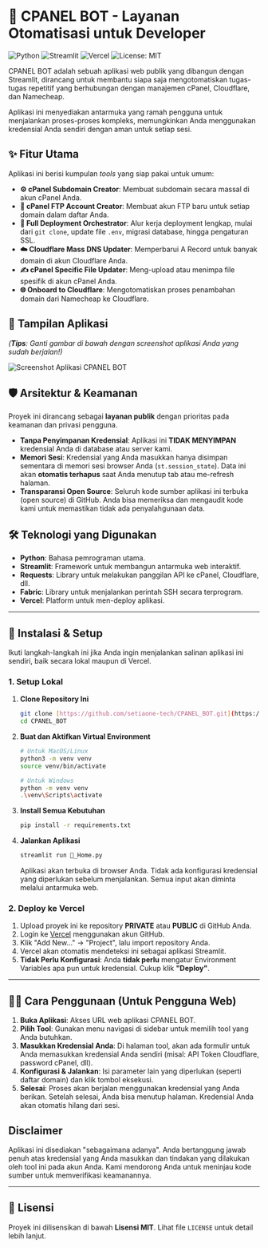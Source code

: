 # 🤖 CPANEL BOT - Layanan Otomatisasi untuk Developer

![Python](https://img.shields.io/badge/Python-3.9%2B-blue.svg?logo=python&logoColor=white)
![Streamlit](https://img.shields.io/badge/Streamlit-1.35%2B-ff4b4b.svg?logo=streamlit)
![Vercel](https://img.shields.io/badge/Vercel-Deployed-black.svg?logo=vercel)
![License: MIT](https://img.shields.io/badge/License-MIT-yellow.svg)

CPANEL BOT adalah sebuah aplikasi web publik yang dibangun dengan Streamlit, dirancang untuk membantu siapa saja mengotomatiskan tugas-tugas repetitif yang berhubungan dengan manajemen cPanel, Cloudflare, dan Namecheap.

Aplikasi ini menyediakan antarmuka yang ramah pengguna untuk menjalankan proses-proses kompleks, memungkinkan Anda menggunakan kredensial Anda sendiri dengan aman untuk setiap sesi.

## ✨ Fitur Utama

Aplikasi ini berisi kumpulan _tools_ yang siap pakai untuk umum:

- **⚙️ cPanel Subdomain Creator**: Membuat subdomain secara massal di akun cPanel Anda.
- **🔑 cPanel FTP Account Creator**: Membuat akun FTP baru untuk setiap domain dalam daftar Anda.
- **🚀 Full Deployment Orchestrator**: Alur kerja deployment lengkap, mulai dari `git clone`, update file `.env`, migrasi database, hingga pengaturan SSL.
- **☁️ Cloudflare Mass DNS Updater**: Memperbarui A Record untuk banyak domain di akun Cloudflare Anda.
- **✍️ cPanel Specific File Updater**: Meng-upload atau menimpa file spesifik di akun cPanel Anda.
- **🌐 Onboard to Cloudflare**: Mengotomatiskan proses penambahan domain dari Namecheap ke Cloudflare.

## 📸 Tampilan Aplikasi

_(**Tips**: Ganti gambar di bawah dengan screenshot aplikasi Anda yang sudah berjalan!)_

![Screenshot Aplikasi CPANEL BOT](https://i.imgur.com/8aVJHjH.png)

## 🛡️ Arsitektur & Keamanan

Proyek ini dirancang sebagai **layanan publik** dengan prioritas pada keamanan dan privasi pengguna.

- **Tanpa Penyimpanan Kredensial**: Aplikasi ini **TIDAK MENYIMPAN** kredensial Anda di database atau server kami.
- **Memori Sesi**: Kredensial yang Anda masukkan hanya disimpan sementara di memori sesi browser Anda (`st.session_state`). Data ini akan **otomatis terhapus** saat Anda menutup tab atau me-refresh halaman.
- **Transparansi Open Source**: Seluruh kode sumber aplikasi ini terbuka (open source) di GitHub. Anda bisa memeriksa dan mengaudit kode kami untuk memastikan tidak ada penyalahgunaan data.

## 🛠️ Teknologi yang Digunakan

- **Python**: Bahasa pemrograman utama.
- **Streamlit**: Framework untuk membangun antarmuka web interaktif.
- **Requests**: Library untuk melakukan panggilan API ke cPanel, Cloudflare, dll.
- **Fabric**: Library untuk menjalankan perintah SSH secara terprogram.
- **Vercel**: Platform untuk men-deploy aplikasi.

---

## 🚀 Instalasi & Setup

Ikuti langkah-langkah ini jika Anda ingin menjalankan salinan aplikasi ini sendiri, baik secara lokal maupun di Vercel.

### 1. Setup Lokal

1.  **Clone Repository Ini**

    ```bash
    git clone [https://github.com/setiaone-tech/CPANEL_BOT.git](https://github.com/setiaone-tech/CPANEL_BOT.git)
    cd CPANEL_BOT
    ```

2.  **Buat dan Aktifkan Virtual Environment**

    ```bash
    # Untuk MacOS/Linux
    python3 -m venv venv
    source venv/bin/activate

    # Untuk Windows
    python -m venv venv
    .\venv\Scripts\activate
    ```

3.  **Install Semua Kebutuhan**

    ```bash
    pip install -r requirements.txt
    ```

4.  **Jalankan Aplikasi**
    ```bash
    streamlit run 🤖_Home.py
    ```
    Aplikasi akan terbuka di browser Anda. Tidak ada konfigurasi kredensial yang diperlukan sebelum menjalankan. Semua input akan diminta melalui antarmuka web.

### 2. Deploy ke Vercel

1.  Upload proyek ini ke repository **PRIVATE** atau **PUBLIC** di GitHub Anda.
2.  Login ke [Vercel](https://vercel.com/) menggunakan akun GitHub.
3.  Klik "Add New..." -> "Project", lalu import repository Anda.
4.  Vercel akan otomatis mendeteksi ini sebagai aplikasi Streamlit.
5.  **Tidak Perlu Konfigurasi**: Anda **tidak perlu** mengatur Environment Variables apa pun untuk kredensial. Cukup klik **"Deploy"**.

---

## 👨‍💻 Cara Penggunaan (Untuk Pengguna Web)

1.  **Buka Aplikasi**: Akses URL web aplikasi CPANEL BOT.
2.  **Pilih Tool**: Gunakan menu navigasi di sidebar untuk memilih tool yang Anda butuhkan.
3.  **Masukkan Kredensial Anda**: Di halaman tool, akan ada formulir untuk Anda memasukkan kredensial Anda sendiri (misal: API Token Cloudflare, password cPanel, dll).
4.  **Konfigurasi & Jalankan**: Isi parameter lain yang diperlukan (seperti daftar domain) dan klik tombol eksekusi.
5.  **Selesai**: Proses akan berjalan menggunakan kredensial yang Anda berikan. Setelah selesai, Anda bisa menutup halaman. Kredensial Anda akan otomatis hilang dari sesi.

## Disclaimer

Aplikasi ini disediakan "sebagaimana adanya". Anda bertanggung jawab penuh atas kredensial yang Anda masukkan dan tindakan yang dilakukan oleh tool ini pada akun Anda. Kami mendorong Anda untuk meninjau kode sumber untuk memverifikasi keamanannya.

---

## 📜 Lisensi

Proyek ini dilisensikan di bawah **Lisensi MIT**. Lihat file `LICENSE` untuk detail lebih lanjut.
